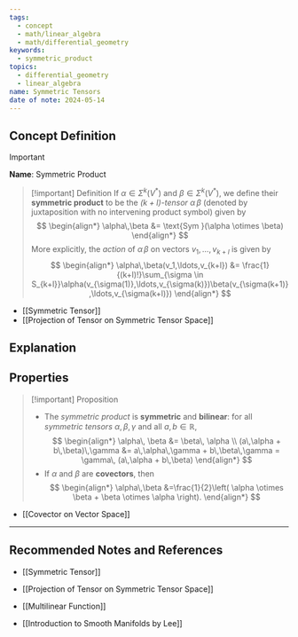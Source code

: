 ```yaml
---
tags:
  - concept
  - math/linear_algebra
  - math/differential_geometry
keywords:
  - symmetric_product
topics:
  - differential_geometry
  - linear_algebra
name: Symmetric Tensors
date of note: 2024-05-14
---
```


## Concept Definition

>[!important]
>**Name**: Symmetric Product

>[!important] Definition
>If $\alpha \in \Sigma^{k}(V^{*})$ and $\beta \in \Sigma^{k}(V^{*})$, we define their **symmetric product** to be the *$(k + l)$-tensor* $\alpha\,\beta$ (denoted by juxtaposition with no intervening product symbol) given by
>$$
> \begin{align*}
> \alpha\,\beta &= \text{Sym }(\alpha \otimes \beta)
> \end{align*}
>$$ 
> More explicitly, the *action* of $\alpha\,\beta$ on vectors $v_1,\ldots,v_{k+l}$ is given by
>$$ 
> \begin{align*}
> \alpha\,\beta(v_1,\ldots,v_{k+l}) &= \frac{1}{(k+l)!}\sum_{\sigma \in S_{k+l}}\alpha(v_{\sigma(1)},\ldots,v_{\sigma(k)})\beta(v_{\sigma(k+1)},\ldots,v_{\sigma(k+l)})
> \end{align*}
>$$ 

- [[Symmetric Tensor]]
- [[Projection of Tensor on Symmetric Tensor Space]]

## Explanation



## Properties

>[!important] Proposition
>- The *symmetric product* is **symmetric** and **bilinear**: for all *symmetric tensors* $\alpha, \beta, \gamma$ and all $a, b \in \mathbb{R}$,
>$$
> \begin{align*}
> \alpha\, \beta &= \beta\, \alpha \\
> (a\,\alpha + b\,\beta)\,\gamma &= a\,\alpha\,\gamma + b\,\beta\,\gamma = \gamma\, (a\,\alpha + b\,\beta)
> \end{align*}
>$$ 
>-  If $\alpha$ and $\beta$ are **covectors**, then
>$$
> \begin{align*}
> \alpha\,\beta &=\frac{1}{2}\left( \alpha \otimes \beta + \beta \otimes \alpha \right).
> \end{align*}
>$$ 

- [[Covector on Vector Space]]



-----------
##  Recommended Notes and References


- [[Symmetric Tensor]]
- [[Projection of Tensor on Symmetric Tensor Space]]


- [[Multilinear Function]]

- [[Introduction to Smooth Manifolds by Lee]]